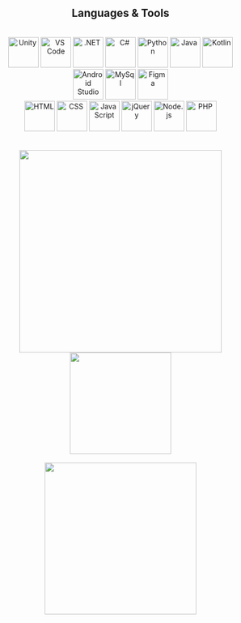 <h2 align="center"> Languages & Tools </h2>
<br/>
<div align="center">
    <img src="http://skillicons.dev/icons?i=unity" title="Unity" width="60" height="60"/>
    <img src="http://skillicons.dev/icons?i=vscode" title="VS Code" width="60" height="60"/>
    <img src="http://skillicons.dev/icons?i=dotnet" title=".NET" width="60" height="60"/>
    <img src="http://skillicons.dev/icons?i=cs" title="C#" width="60" height="60"/>
    <img src="http://skillicons.dev/icons?i=python" title="Python" width="60" height="60"/>
    <img src="http://skillicons.dev/icons?i=java" title="Java" width="60" height="60"/>
    <img src="http://skillicons.dev/icons?i=kotlin" title="Kotlin" width="60" height="60"/>
    <img src="http://skillicons.dev/icons?i=androidstudio" title="Android Studio" width="60" height="60"/>
    <img src="http://skillicons.dev/icons?i=mysql" title="MySql" width="60" height="60"/>
    <img src="http://skillicons.dev/icons?i=figma" title="Figma" width="60" height="60"/>
    <br>
    <img src="http://skillicons.dev/icons?i=html" title="HTML" width="60" height="60"/>
    <img src="http://skillicons.dev/icons?i=css" title="CSS" width="60" height="60"/>
    <img src="http://skillicons.dev/icons?i=javascript" title="JavaScript" width="60" height="60"/>
    <img src="http://skillicons.dev/icons?i=jquery" title="jQuery" width="60" height="60"/>
    <img src="http://skillicons.dev/icons?i=nodejs" title="Node.js" width="60" height="60"/>
    <img src="http://skillicons.dev/icons?i=php" title="PHP" width="60" height="60"/>
</div><br><br>



<div align="center">
    <img src="https://github-readme-stats.vercel.app/api?username=dinoefendic26&theme=react&show_icons=true&hide_border=false&count_private=true" width="400">
    <img src="https://github-readme-stats.vercel.app/api/top-langs/?username=dinoefendic26&theme=react&show_icons=true&hide_border=false&layout=compact" width="200">
    <br><br>
    <img src="https://github-readme-streak-stats.herokuapp.com/?user=dinoefendic26&theme=react&hide_border=false" width="300">
    
</div>
